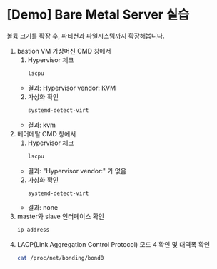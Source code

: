 # [Demo] Bare Metal Server 실습

볼륨 크기를 확장 후, 파티션과 파일시스템까지 확장해봅니다.

1. bastion VM 가상머신 CMD 창에서
    1. Hypervisor 체크
        ```bash
        lscpu
        ```
    - 결과: Hypervisor vendor: KVM
    2. 가상화 확인
        ```bash
        systemd-detect-virt
        ```
    - 결과: kvm
2. 베어메탈 CMD 창에서
    1. Hypervisor 체크
        ```bash
        lscpu
        ```
    - 결과: "Hypervisor vendor:" 가 없음
    2. 가상화 확인
        ```bash
        systemd-detect-virt
        ```
    - 결과: none
3. master와 slave 인터페이스 확인
    ```bash
    ip address
    ```
4. LACP(Link Aggregation Control Protocol) 모드 4 확인 및 대역폭 확인
    ```bash
    cat /proc/net/bonding/bond0
    ```
